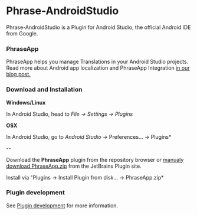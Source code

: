 # Phrase-AndroidStudio

Phrase-AndroidStudio is a Plugin for Android Studio, the official Android IDE from Google. 

### PhraseApp

PhraseApp helps you manage Translations in your Android Studio projects. Read more about Android app localization and PhraseApp Integration [in our blog post.](http://localize-software.phraseapp.com/posts/android-how-to-translate-apps-in-android-studio/)

### Download and Installation

**Windows/Linux**

In Android Studio, head to *File -> Settings -> Plugins* 

**OSX**

In Android Studio, go to *Android Studio* -> Preferences... -> Plugins*

--

Download the **PhraseApp** plugin from the repository browser or [manualy download PhraseApp.zip](https://plugins.jetbrains.com/plugin/7686?pr=androidstudio) from the JetBrains Plugin site. 

Install via "Plugins -> Install Plugin from disk... -> PhraseApp.zip*
 
### Plugin development

See [Plugin development](DEV.md) for more information.
